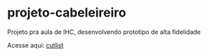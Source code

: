 # projeto-cabeleireiro
Projeto pra aula de IHC, desenvolvendo prototipo de alta fidelidade

Acesse aqui: <a href="http://projetocabelos.azurewebsites.net/index.php">cutlist</a>
